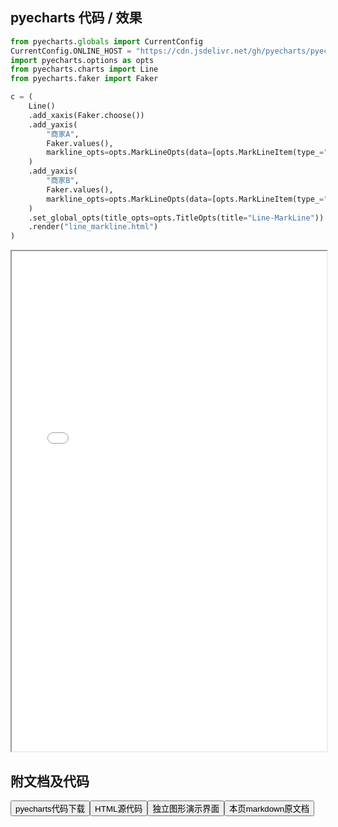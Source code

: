 
## pyecharts 代码 / 效果

```python
from pyecharts.globals import CurrentConfig
CurrentConfig.ONLINE_HOST = "https://cdn.jsdelivr.net/gh/pyecharts/pyecharts-assets@latest/assets/"
import pyecharts.options as opts
from pyecharts.charts import Line
from pyecharts.faker import Faker

c = (
    Line()
    .add_xaxis(Faker.choose())
    .add_yaxis(
        "商家A",
        Faker.values(),
        markline_opts=opts.MarkLineOpts(data=[opts.MarkLineItem(type_="average")]),
    )
    .add_yaxis(
        "商家B",
        Faker.values(),
        markline_opts=opts.MarkLineOpts(data=[opts.MarkLineItem(type_="average")]),
    )
    .set_global_opts(title_opts=opts.TitleOpts(title="Line-MarkLine"))
    .render("line_markline.html")
)
```

<iframe width="100%" height="800px" src="/pyecharts/Line/line_markline.html"></iframe>

## 附文档及代码

<a href="https://cdn.jsdelivr.net/gh/wfy-belief/python/docs/pyecharts/Line/line_markline.py"><button class="mybutton">pyecharts代码下载</button></a><a href="https://cdn.jsdelivr.net/gh/wfy-belief/python/docs/pyecharts/Line/line_markline.html"><button class="mybutton">HTML源代码</button></a><a href="https://python.wfyblog.cn/pyecharts/Line/line_markline.html"><button class="mybutton">独立图形演示界面</button></a><a href="https://cdn.jsdelivr.net/gh/wfy-belief/python/docs/pyecharts/Line/line_markline.md"><button class="mybutton">本页markdown原文档</button></a>